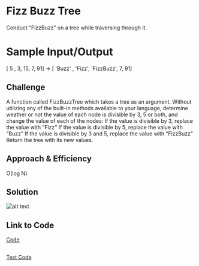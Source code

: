 # Fizz Buzz Tree
Conduct “FizzBuzz” on a tree while traversing through it.

# Sample Input/Output 
[ 5 , 3, 15, 7, 91] -> [ 'Buzz' , 'Fizz', 'FizzBuzz', 7, 91]


## Challenge
A function called FizzBuzzTree which takes a tree as an argument.
Without utilizing any of the built-in methods available to your language, determine weather or not the value of each node is divisible by 3, 5 or both, and change the value of each of the nodes:
If the value is divisible by 3, replace the value with “Fizz”
If the value is divisible by 5, replace the value with “Buzz”
If the value is divisible by 3 and 5, replace the value with “FizzBuzz”
Return the tree with its new values.


## Approach & Efficiency
O(log N) 

## Solution
![alt text](https://github.com/skadariya/data-structures-and-algorithms/blob/master/code-challenges/401/assets/fizzBuzzTree.jpg)

## Link to Code
[Code](https://github.com/skadariya/data-structures-and-algorithms/blob/master/code-challenges/401/src/main/java/codeChallenge/fizzbuzz_tree/FizzBuzzTree.java) 
## 
[Test Code](https://github.com/skadariya/data-structures-and-algorithms/blob/master/code-challenges/401/src/test/java/codeChallenge/fizzbuzz_tree/FizzBuzzTreeTest.java)
